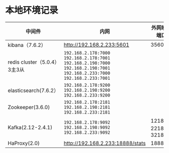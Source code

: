# 本地环境记录






| 中间件                       | 内网                                                         | 外网映射端口 |
| ---------------------------- | ------------------------------------------------------------ | ------------ |
| kibana（7.6.2）              | http://192.168.2.233:5601                                    | 35601        |
| redis cluster（5.0.4）3主3从 | `192.168.2.178:7000 192.168.2.178:7001 192.168.2.198:7000 192.168.2.198:7001 192.168.2.233:7000 192.168.2.233:7001` |              |
| elasticsearch(7.6.2）        | `192.168.2.178:9200  192.168.2.198:9200 192.168.2.233:9200`  |              |
| Zookeeper(3.6.0)             | `192.168.2.178:2181  192.168.2.198:2181 192.168.2.233:2181`  |              |
| Kafka(2.12-2.4.1)            | `192.168.2.178:9092  192.168.2.198:9092 192.168.2.233:9092`  | 12181，22181，32181 |
| HaProxy(2.0)                 | http://192.168.2.233:18888/stats                             | 18888      |
